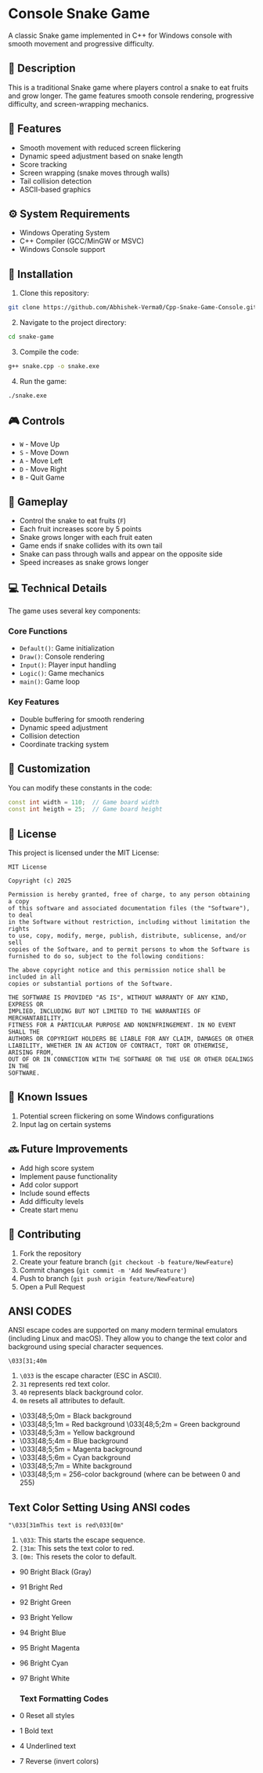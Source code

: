 # Console Snake Game

A classic Snake game implemented in C++ for Windows console with smooth movement and progressive difficulty.

## 📝 Description

This is a traditional Snake game where players control a snake to eat fruits and grow longer. The game features smooth console rendering, progressive difficulty, and screen-wrapping mechanics.

## 🌟 Features

- Smooth movement with reduced screen flickering
- Dynamic speed adjustment based on snake length
- Score tracking
- Screen wrapping (snake moves through walls)
- Tail collision detection
- ASCII-based graphics

## ⚙️ System Requirements

- Windows Operating System
- C++ Compiler (GCC/MinGW or MSVC)
- Windows Console support

## 🚀 Installation

1. Clone this repository:
```bash
git clone https://github.com/Abhishek-Verma0/Cpp-Snake-Game-Console.git
```

2. Navigate to the project directory:
```bash
cd snake-game
```

3. Compile the code:
```bash
g++ snake.cpp -o snake.exe
```

4. Run the game:
```bash
./snake.exe
```

## 🎮 Controls

- `W` - Move Up
- `S` - Move Down
- `A` - Move Left
- `D` - Move Right
- `B` - Quit Game

## 🎯 Gameplay

- Control the snake to eat fruits (`F`)
- Each fruit increases score by 5 points
- Snake grows longer with each fruit eaten
- Game ends if snake collides with its own tail
- Snake can pass through walls and appear on the opposite side
- Speed increases as snake grows longer

## 💻 Technical Details

The game uses several key components:

### Core Functions
- `Default()`: Game initialization
- `Draw()`: Console rendering
- `Input()`: Player input handling
- `Logic()`: Game mechanics
- `main()`: Game loop

### Key Features
- Double buffering for smooth rendering
- Dynamic speed adjustment
- Collision detection
- Coordinate tracking system

## 🔧 Customization

You can modify these constants in the code:
```cpp
const int width = 110;  // Game board width
const int heigth = 25;  // Game board height
```

## 📄 License

This project is licensed under the MIT License:

```
MIT License

Copyright (c) 2025

Permission is hereby granted, free of charge, to any person obtaining a copy
of this software and associated documentation files (the "Software"), to deal
in the Software without restriction, including without limitation the rights
to use, copy, modify, merge, publish, distribute, sublicense, and/or sell
copies of the Software, and to permit persons to whom the Software is
furnished to do so, subject to the following conditions:

The above copyright notice and this permission notice shall be included in all
copies or substantial portions of the Software.

THE SOFTWARE IS PROVIDED "AS IS", WITHOUT WARRANTY OF ANY KIND, EXPRESS OR
IMPLIED, INCLUDING BUT NOT LIMITED TO THE WARRANTIES OF MERCHANTABILITY,
FITNESS FOR A PARTICULAR PURPOSE AND NONINFRINGEMENT. IN NO EVENT SHALL THE
AUTHORS OR COPYRIGHT HOLDERS BE LIABLE FOR ANY CLAIM, DAMAGES OR OTHER
LIABILITY, WHETHER IN AN ACTION OF CONTRACT, TORT OR OTHERWISE, ARISING FROM,
OUT OF OR IN CONNECTION WITH THE SOFTWARE OR THE USE OR OTHER DEALINGS IN THE
SOFTWARE.
```

## 🐛 Known Issues

1. Potential screen flickering on some Windows configurations
2. Input lag on certain systems

## 🔜 Future Improvements

- Add high score system
- Implement pause functionality
- Add color support
- Include sound effects
- Add difficulty levels
- Create start menu

## 🤝 Contributing

1. Fork the repository
2. Create your feature branch (`git checkout -b feature/NewFeature`)
3. Commit changes (`git commit -m 'Add NewFeature'`)
4. Push to branch (`git push origin feature/NewFeature`)
5. Open a Pull Request



## ANSI CODES
ANSI escape codes are supported on many modern terminal emulators (including Linux and macOS). They allow you to change the text color and background using special character sequences.

    \033[31;40m
1.  `\033` is the escape character (ESC in ASCII).
2. `31` represents red text color.
3. `40` represents black background color.
4. `0m` resets all attributes to default.

- \033[48;5;0m = Black background
- \033[48;5;1m = Red background
\033[48;5;2m = Green background
- \033[48;5;3m = Yellow background
- \033[48;5;4m = Blue background
- \033[48;5;5m = Magenta background
- \033[48;5;6m = Cyan background
- \033[48;5;7m = White background
- \033[48;5;<number>m = 256-color background (where <number> can be between 0 and 255)



## Text Color Setting Using ANSI codes

    "\033[31mThis text is red\033[0m"

1. `\033`: This starts the escape sequence.
2. `[31m`: This sets the text color to red.
3. `[0m:` This resets the color to default.


- 90	Bright Black (Gray)
- 91	Bright Red
- 92	Bright Green
- 93	Bright Yellow
- 94	Bright Blue
- 95	Bright Magenta
- 96	Bright Cyan
- 97	Bright White



  ### Text  Formatting Codes
- 0	Reset all styles
- 1	Bold text
- 4	Underlined text
- 7	Reverse (invert colors)